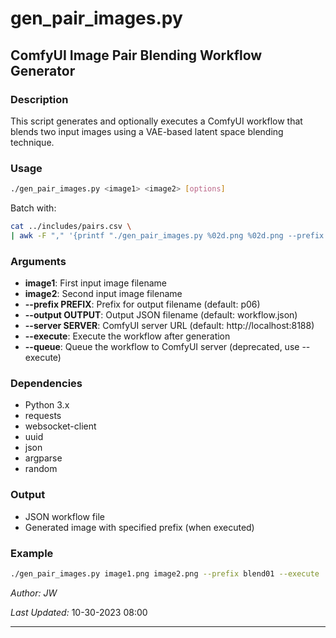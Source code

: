 # gen_pair_images.py

## ComfyUI Image Pair Blending Workflow Generator

### Description
This script generates and optionally executes a ComfyUI workflow that blends two input images using a VAE-based latent space blending technique.

### Usage
```bash
./gen_pair_images.py <image1> <image2> [options]
```
Batch with:
```bash
cat ../includes/pairs.csv \
| awk -F "," '{printf "./gen_pair_images.py %02d.png %02d.png --prefix %02d --execute --queue\n", $2, $3, $1}' |tail -32 > x.sh
```

### Arguments
- **image1**: First input image filename
- **image2**: Second input image filename
- **--prefix PREFIX**: Prefix for output filename (default: p06)
- **--output OUTPUT**: Output JSON filename (default: workflow.json)
- **--server SERVER**: ComfyUI server URL (default: http://localhost:8188)
- **--execute**: Execute the workflow after generation
- **--queue**: Queue the workflow to ComfyUI server (deprecated, use --execute)

### Dependencies
- Python 3.x
- requests
- websocket-client
- uuid
- json
- argparse
- random

### Output
- JSON workflow file
- Generated image with specified prefix (when executed)

### Example
```bash
./gen_pair_images.py image1.png image2.png --prefix blend01 --execute
```

*Author: JW*

*Last Updated:* 10-30-2023 08:00

---

